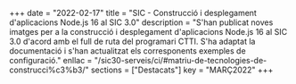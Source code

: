 +++
date = "2022-02-17"
title = "SIC - Construcció i desplegament d'aplicacions Node.js 16 al SIC 3.0"
description = "S'han publicat noves imatges per a la construcció i desplegament d'aplicacions Node.js 16 al SIC 3.0 d'acord amb el full de ruta del programari CTTI. S'ha adaptat la documentació i s'han actualitzat els corresponents exemples de configuració."
enllac = "/sic30-serveis/ci/#matriu-de-tecnologies-de-construcci%c3%b3/"
sections    = ["Destacats"]
key = "MARÇ2022"
+++